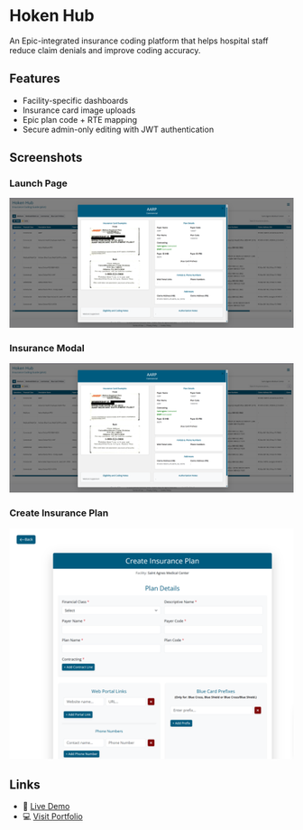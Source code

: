 # Hoken Hub

An Epic-integrated insurance coding platform that helps hospital staff reduce claim denials and improve coding accuracy.

## Features
- Facility-specific dashboards
- Insurance card image uploads
- Epic plan code + RTE mapping
- Secure admin-only editing with JWT authentication

## Screenshots

### Launch Page  
![Launch Page](https://github.com/joshuabear87/insurance-guide-frontend/blob/main/hoken-hub-home-page.png?raw=true)

### Insurance Modal  
![Insurance Modal](https://raw.githubusercontent.com/joshuabear87/insurance-guide-frontend/main/hoken-hub-home-page.png)

### Create Insurance Plan  
![Create Insurance Plan](https://raw.githubusercontent.com/joshuabear87/insurance-guide-frontend/main/hoken-hub-new-insurance.png)

## Links

- 🔗 [Live Demo](https://hokenhub.com)  
- 💻 [Visit Portfolio](https://joshuaatendidobear.com/hokenhub)  
